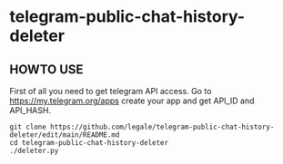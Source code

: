 # telegram-public-chat-history-deleter

## HOWTO USE
First of all you need to get telegram API access. Go to https://my.telegram.org/apps create your app and get API_ID and API_HASH.

```
git clone https://github.com/legale/telegram-public-chat-history-deleter/edit/main/README.md
cd telegram-public-chat-history-deleter
./deleter.py
```
